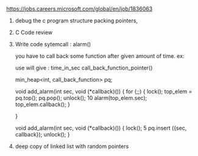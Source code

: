 https://jobs.careers.microsoft.com/global/en/job/1836063

1. debug the c program
    structure packing
    pointers, 
2. C Code review
3. Write code
    sytemcall : alarm()

    you have to call back some function after given amount of time.
    ex:



    use will give : time_in_sec  call_back_function_pointer()







    min_heap<int, call_back_function> pq;





    
    void add_alarm(int sec, void (*callback)()) {
          for (;;) {
              lock();
              top_elem = pq.top(); pq.pop();
              unlock();
                10
              alarm(top_elem.sec);
              top_elem.callback();
          }

    }

    void add_alarm(int sec, void (*callback)()) {
        lock();
        5
        pq.insert ({sec, callback});
        unlock();
    }

4. deep copy of linked list with random pointers
